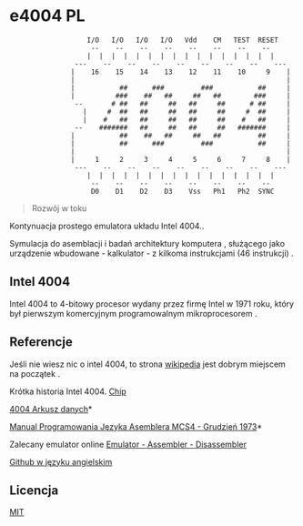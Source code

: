# e4004 PL
```
                   I/O   I/O   I/O   I/O   Vdd    CM   TEST  RESET
                    --    --    --    --    --    --    --    --
                   |  |  |  |  |  |  |  |  |  |  |  |  |  |  |  |
                ---    --    --    --    --    --    --    --    ---
               |    16    15    14    13    12    11    10     9    |
               |                                                    |
               |           ##      ###         ###           ##     |
               |          ###    ##   ##     ##   ##        ###     |
                --       # ##   ##     ##   ##     ##      # ##     |
                  |     #  ##   ##     ##   ##     ##     #  ##     |
                  |    #   ##   ##     ##   ##     ##    #   ##     |
                --    #######   ##     ##   ##     ##   #######     |
               |           ##    ##   ##     ##   ##         ##     |
               |           ##      ###         ###           ##     |
               |                                                    |
               |     1     2     3     4     5     6     7     8    |
                ---    --    --    --    --    --    --    --    ---
                   |  |  |  |  |  |  |  |  |  |  |  |  |  |  |  |
                    --    --    --    --    --    --    --    --
                    D0    D1    D2    D3    Vss   Ph1   Ph2  SYNC
```

>  Rozwój w toku

Kontynuacja prostego emulatora układu Intel 4004..

Symulacja do asemblacji i badań architektury komputera , służącego jako urządzenie wbudowane - kalkulator - z kilkoma instrukcjami (46 instrukcji) .

## Intel 4004

Intel 4004 to 4-bitowy procesor wydany przez firmę Intel w 1971 roku, który był pierwszym komercyjnym programowalnym mikroprocesorem .


## Referencje

Jeśli nie wiesz nic o intel 4004, to strona [wikipedia](https://pl.wikipedia.org/wiki/Intel_4004)  jest dobrym miejscem na początek .

Krótka historia Intel 4004. [Chip](https://www.intel.com/content/www/us/en/history/museum-story-of-intel-4004.html)

[4004 Arkusz danych](https://datasheet4u.com/datasheet-pdf/Intel/4004/pdf.php?id=787753)*

[Manual Programowania Języka Asemblera MCS4 - Grudzień 1973](http://www.nj7p.org/Manuals/PDFs/Intel/MCS-4_ALPM_Dec73.pdf)*

Zalecany emulator online [Emulator - Assembler - Disassembler](http://e4004.szyc.org/)

[Github w języku angielskim](https://github.com/lpg2709/emulator-Intel-4004)

## Licencja

[MIT](./LICENSE)
